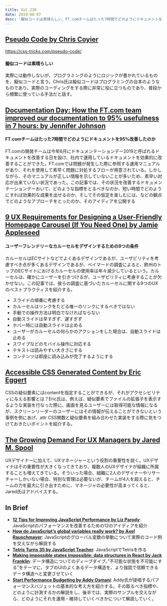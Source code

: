 ```yaml
---
title: Vol.230
date: 2019-08-07
desc: '擬似コードは素晴らしい、FT.comチームはたった7時間でどのようにドキュメントを95%改善したのか、ユーザーフレンドリーなカルーセルをデザインするための9つの条件、ほか計10リンク'
---
```


## [Pseudo Code by Chris Coyier](https://css-tricks.com/pseudo-code/)
https://css-tricks.com/pseudo-code/

#### 擬似コードは素晴らしい

実際には動作しないが、プログラミングのようにロジックが書かれているものを、擬似コードと言う。Chris氏は擬似コードはプログラミングの台本のようなものであり、実際のコーディングをする際に非常に役に立つものであり、普段から頻繁に使っている手法だと話す。

## [Documentation Day: How the FT.com team improved our documentation to 95% usefulness in 7 hours: by Jennifer Johnson](https://medium.com/ft-product-technology/documentation-day-how-the-ft-com-team-improved-our-documentation-to-95-usefulness-in-7-hours-b73d1a7e6f30)

#### FT.comチームはたった7時間でどのようにドキュメントを95%改善したのか

FT.comの開発チームは今年6月にドキュメンテーションデー2019と呼ばれるドキュメントを改善する日を設け、社内で運用しているドキュメントを効果的に改善することができた。FT.comでは問題が発生した際に参照する運用マニュアルがあり、それを使用して素早く問題に対処するフローが用意されている。しかしながら、そのマニュアルが正しい情報を示していないことが多いため、素早い対応が出来ていない状況であった。この記事では、その状況を改善するドキュメンテーションデーおいて、どのような指標をとるべきなのか、短い時間でどのようにすれば効果的な成果を出せるのか、そしてその仮定を楽しむには、などの観点でどのようなアプローチをとったのか、そのアイディアを公開する

## [9 UX Requirements for Designing a User-Friendly Homepage Carousel (If You Need One) by Jamie Appleseed](https://www.baymard.com/blog/homepage-carousel)

#### ユーザーフレンドリーなカルーセルをデザインするための9つの条件

カルーセルはECサイトなどでよくあるデザインであるが、ユーザビリティを考慮すべき点が多くあるデザインであるが、ベイマードの調査によると、欧州のトップのECサイトにおけるカルーセルの使用率は年々減少しているという。カルーセルは、確かにユーザーを引きつけるが、ユーザビリティに考慮することが欠かせない。この記事では、彼らの調査に基づいたカルーセルに関する9つのUXのベストプラクティスを紹介する。

- スライドの順番に考慮する
- カルーセルはリンクをたどる唯一のリンクにするべきではない
- 手動での操作方法は明白でなければならない
- 自動スライドは早すぎず、遅すぎず
- ホバー時には自動スライドは止める
- ユーザーがカルーセルの何らかのアクションをした場合は、自動スライドは止める
- スワイプなどのモバイル操作に対応する
- テキストは読みやすい大きさにする
- コンテンツは即座に読み込みが完了するようにする

## [Accessible CSS Generated Content by Eric Eggert](https://yatil.net/blog/accessible-css-generated-content)

CSSの疑似要素にはcontentを指定することができるが、それがアクセシビリティに与える影響とは？Eric氏は、例えば、疑似要素でファイルの拡張子を表示するような実装を行なった際に、画面を見るユーザーには取得可能な情報になるが、スクリーンリーダーのユーザーにはその情報が伝えることができないという事例を例にあげ、attr CSS関数と疑似要素を組み合わせた実装をする際に気をつけておきたいポイントを紹介する。

## [The Growing Demand For UX Managers by Jared M. Spool](https://medium.com/@jmspool/the-growing-demand-for-ux-managers-60b304a0a72c)

UXデザイナーに加えて、UXマネージャーという役割の重要性を説く。UXデザイナはその重要性が大きくなってきており、複数人のUXデザイナが組織に所属することも増えてきている。そういった場合、組織に2人のデザイナーやリサーチャーしかいない場合、特別な管理は必要ないが、チームが4人を超えると、チームの力を最大に引き出すために、マネージャの必要性が高まってくると、Jared氏はアドバイスする。

## In Brief
- [**12 Tips for Improving JavaScript Performance by Liz Parody**](https://nodesource.com/blog/improve-javascript-performance?pix=14j_0_0): JavaScriptのパフォーマンスを改善するための12のアイディアを紹介
- [**How do JavaScript’s global variables really work? by Axel Rauschmayer**](https://2ality.com/2019/07/global-scope.html?pix=3_0_0): JavaScriptのグローバル変数の挙動について実際のコード例を交えながら解説する
- [**Tetris Turns 35 by JavaScript Teacher**](https://medium.com/@js_tut/tetris-turns-35-cfcf04c4f2bb): JavaScriptでTetrisを作る
- [**Making impossible states impossible: data structures in React by Jack Franklin**](https://javascriptplayground.com/avoiding-impossible-states-react/): データ構造についてのディープダイブ。”不可能な状態を不可能にする”をテーマに、タブのUIのよくあるデータ構造を、より強固で信頼できるデータ構造へと変更させていく
- [**Start Performance Budgeting by Addy Osmani**](https://medium.com/@addyosmani/start-performance-budgeting-dabde04cf6a3): Addy氏が提唱するパフォーマンスバジェットの基本的な考え方を紹介する。その取るべき指標や、どのように計測するかの解説をし、後半では、実際のサンプルを交えながら、どのようにそれを運用・維持していくべきかについて解説していく。

